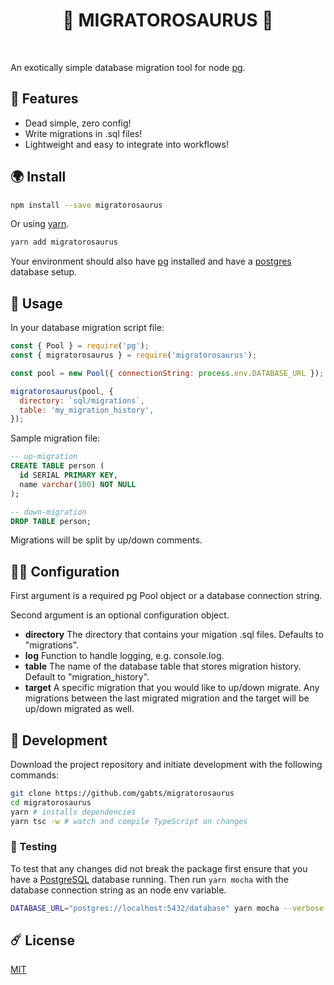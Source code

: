 <h1 align="center">🦖 MIGRATOROSAURUS 🦖</h1>
<br />

An exotically simple database migration tool for node [pg](https://www.npmjs.com/package/pg).

## 🌋 Features

- Dead simple, zero config!
- Write migrations in .sql files!
- Lightweight and easy to integrate into workflows!

## 🌍 Install

```sh
npm install --save migratorosaurus
```

Or using [yarn](https://yarnpkg.com/).

```sh
yarn add migratorosaurus
```

Your environment should also have [pg](https://www.npmjs.com/package/pg) installed and have a [postgres](https://www.postgresql.org/) database setup.

## 🧬 Usage

In your database migration script file:

```javascript
const { Pool } = require('pg');
const { migratorosaurus } = require('migratorosaurus');

const pool = new Pool({ connectionString: process.env.DATABASE_URL });

migratorosaurus(pool, {
  directory: `sql/migrations`,
  table: 'my_migration_history',
});
```

Sample migration file:

```sql
-- up-migration
CREATE TABLE person (
  id SERIAL PRIMARY KEY,
  name varchar(100) NOT NULL
);

-- down-migration
DROP TABLE person;
```

Migrations will be split by up/down comments.

## 👩‍🔬 Configuration

First argument is a required pg Pool object or a database connection string.

Second argument is an optional configuration object.

- **directory** The directory that contains your migation .sql files. Defaults to "migrations".
- **log** Function to handle logging, e.g. console.log.
- **table** The name of the database table that stores migration history. Default to "migration_history".
- **target** A specific migration that you would like to up/down migrate. Any migrations between the last migrated migration and the target will be up/down migrated as well.

## 🚁 Development

Download the project repository and initiate development with the following commands:

```sh
git clone https://github.com/gabts/migratorosaurus
cd migratorosaurus
yarn # installs dependencies
yarn tsc -w # watch and compile TypeScript on changes
```

### 🦟 Testing

To test that any changes did not break the package first ensure that you have a [PostgreSQL](https://www.postgresql.org/) database running. Then run `yarn mocha` with the database connection string as an node env variable.

```sh
DATABASE_URL="postgres://localhost:5432/database" yarn mocha --verbose
```

## ☄️ License

[MIT](./LICENSE)
